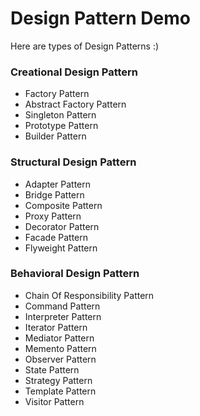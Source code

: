 # Design Pattern Demo

Here are types of Design Patterns :)

### Creational Design Pattern

- Factory Pattern
- Abstract Factory Pattern
- Singleton Pattern
- Prototype Pattern
- Builder Pattern

### Structural Design Pattern

- Adapter Pattern
- Bridge Pattern
- Composite Pattern
- Proxy Pattern
- Decorator Pattern
- Facade Pattern
- Flyweight Pattern

###  Behavioral Design Pattern

- Chain Of Responsibility Pattern
- Command Pattern
- Interpreter Pattern
- Iterator Pattern
- Mediator Pattern
- Memento Pattern
- Observer Pattern
- State Pattern
- Strategy Pattern
- Template Pattern
- Visitor Pattern
